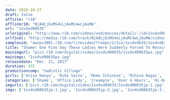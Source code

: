 ```yaml
---
date: 2018-10-27
draft: false
affsite: "r18"
afflinkr18: "NjA4LjEuMS4xLjAuMC4wLjAuMA"
url: "1svdvd00635"
urloriginal: "http://www.r18.com/videos/vod/movies/detail/-/id=1svdvd00635"
urlfinal: "http://media.r18.com/track/NjA4LjEuMS4xLjAuMC4wLjAuMA/videos/vod/movies/detail/-/id=1svdvd00635"
samplevid: "awspv3001.r18.com/litevideo/freepv/1/1sv/1svdvd635/1svdvd635_dmb_w.mp4"
title: "Shame! One Fine Day These Ladies Were Suddenly Forced To Receive A Medical Examination Together With The Male Employees A Forced Office Ladies Health Examination Special"
mainimgurl: "pics.r18.com/digital/video/1svdvd00635/1svdvd00635ps.jpg"
mainimgs: "1svdvd00635ps.jpg"
releasedate: "Dec. 21, 2017"
duration: 475
productioncomp: "Sadistic Village"
girls: ['Arisa Hanyu', 'Riko Saito', 'Momo Ichinose', 'Mihina Nagai', 'Hisaki Nakamura', 'Mari Takasugi']
categories: ['Shame', 'Office Lady', 'Creampie', 'Over 4 Hours', 'Hi-Def']
imgurls: ['pics.r18.com/digital/video/1svdvd00635/1svdvd00635jp-1.jpg', 'pics.r18.com/digital/video/1svdvd00635/1svdvd00635jp-2.jpg', 'pics.r18.com/digital/video/1svdvd00635/1svdvd00635jp-3.jpg', 'pics.r18.com/digital/video/1svdvd00635/1svdvd00635jp-4.jpg', 'pics.r18.com/digital/video/1svdvd00635/1svdvd00635jp-5.jpg', 'pics.r18.com/digital/video/1svdvd00635/1svdvd00635jp-6.jpg', 'pics.r18.com/digital/video/1svdvd00635/1svdvd00635jp-7.jpg', 'pics.r18.com/digital/video/1svdvd00635/1svdvd00635jp-8.jpg', 'pics.r18.com/digital/video/1svdvd00635/1svdvd00635jp-9.jpg', 'pics.r18.com/digital/video/1svdvd00635/1svdvd00635jp-10.jpg', 'pics.r18.com/digital/video/1svdvd00635/1svdvd00635jp-11.jpg', 'pics.r18.com/digital/video/1svdvd00635/1svdvd00635jp-12.jpg', 'pics.r18.com/digital/video/1svdvd00635/1svdvd00635jp-13.jpg', 'pics.r18.com/digital/video/1svdvd00635/1svdvd00635jp-14.jpg', 'pics.r18.com/digital/video/1svdvd00635/1svdvd00635jp-15.jpg', 'pics.r18.com/digital/video/1svdvd00635/1svdvd00635jp-16.jpg', 'pics.r18.com/digital/video/1svdvd00635/1svdvd00635jp-17.jpg', 'pics.r18.com/digital/video/1svdvd00635/1svdvd00635jp-18.jpg', 'pics.r18.com/digital/video/1svdvd00635/1svdvd00635jp-19.jpg', 'pics.r18.com/digital/video/1svdvd00635/1svdvd00635jp-20.jpg']
imgs: ['1svdvd00635jp-1.jpg', '1svdvd00635jp-2.jpg', '1svdvd00635jp-3.jpg', '1svdvd00635jp-4.jpg', '1svdvd00635jp-5.jpg', '1svdvd00635jp-6.jpg', '1svdvd00635jp-7.jpg', '1svdvd00635jp-8.jpg', '1svdvd00635jp-9.jpg', '1svdvd00635jp-10.jpg', '1svdvd00635jp-11.jpg', '1svdvd00635jp-12.jpg', '1svdvd00635jp-13.jpg', '1svdvd00635jp-14.jpg', '1svdvd00635jp-15.jpg', '1svdvd00635jp-16.jpg', '1svdvd00635jp-17.jpg', '1svdvd00635jp-18.jpg', '1svdvd00635jp-19.jpg', '1svdvd00635jp-20.jpg']
---
```

